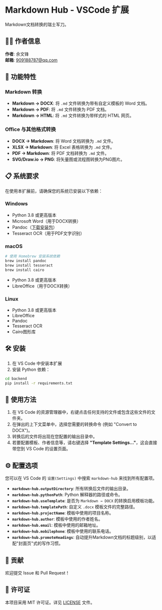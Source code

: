 # Markdown Hub - VSCode 扩展

Markdown文档转换的瑞士军刀。

## 👨‍💻 作者信息

**作者**: 余文锋  
**邮箱**: 909188787@qq.com  

## 🎯 功能特性

### Markdown 转换
- **Markdown → DOCX**: 将 `.md` 文件转换为带有自定义模板的 Word 文档。
- **Markdown → PDF**: 将 `.md` 文件转换为 PDF 文档。
- **Markdown → HTML**: 将 `.md` 文件转换为带样式的 HTML 网页。

### Office 与其他格式转换
- **DOCX → Markdown**: 将 Word 文档转换为 `.md` 文件。
- **XLSX → Markdown**: 将 Excel 表格转换为 `.md` 文件。
- **PDF → Markdown**: 将 PDF 文档转换为 `.md` 文件。
- **SVG/Draw.io → PNG**: 将矢量图或流程图转换为PNG图片。

## 📋 系统要求

在使用本扩展前，请确保您的系统已安装以下依赖：

### Windows
- Python 3.8 或更高版本
- Microsoft Word（用于DOCX转换）
- Pandoc（[下载安装包](https://pandoc.org/installing.html)）
- Tesseract OCR（用于PDF文字识别）

### macOS
```bash
# 使用 Homebrew 安装系统依赖
brew install pandoc
brew install tesseract
brew install cairo
```
- Python 3.8 或更高版本
- LibreOffice（用于DOCX转换）

### Linux
- Python 3.8 或更高版本
- LibreOffice
- Pandoc
- Tesseract OCR
- Cairo图形库

## 🛠️ 安装

1. 在 VS Code 中安装本扩展
2. 安装 Python 依赖：
```bash
cd backend
pip install -r requirements.txt
```

## 🚀 使用方法

1. 在 VS Code 的资源管理器中，右键点击任何支持的文件或包含这些文件的文件夹。
2. 在弹出的上下文菜单中，选择您需要的转换命令 (例如 "Convert to DOCX")。
3. 转换后的文件将出现在您配置的输出目录中。
4. 若要配置模板、作者信息等，请右键选择 **"Template Settings..."**，这会直接带您到 VS Code 的设置页面。

## ⚙️ 配置选项

您可以在 VS Code 的 `设置(Settings)` 中搜索 `markdown-hub` 来找到所有配置项。

- **`markdown-hub.outputDirectory`**: 所有转换后文件的输出目录。
- **`markdown-hub.pythonPath`**: Python 解释器的路径或命令。
- **`markdown-hub.useTemplate`**: 是否为 `Markdown → DOCX` 的转换启用模板功能。
- **`markdown-hub.templatePath`**: 自定义 `.docx` 模板文件的完整路径。
- **`markdown-hub.projectName`**: 模板中使用的项目名称。
- **`markdown-hub.author`**: 模板中使用的作者姓名。
- **`markdown-hub.email`**: 模板中使用的邮箱地址。
- **`markdown-hub.mobilephone`**: 模板中使用的联系电话。
- **`markdown-hub.promoteHeadings`**: 自动提升Markdown文档的标题级别，以适配"封面页"式的写作习惯。

## 🤝 贡献

欢迎提交 Issue 和 Pull Request！

## 📄 许可证

本项目采用 MIT 许可证。详见 [LICENSE](LICENSE) 文件。
